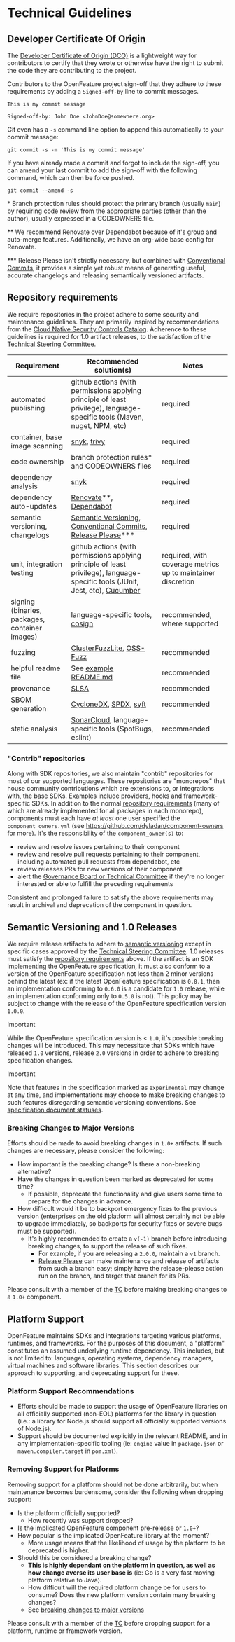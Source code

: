# Technical Guidelines

## Developer Certificate Of Origin

The [Developer Certificate of Origin (DCO)](https://developercertificate.org/) is a lightweight way for contributors
to certify that they wrote or otherwise have the right to submit the code they are contributing to the project.

Contributors to the OpenFeature project sign-off that they adhere to these requirements by adding a `Signed-off-by` line to commit messages.

```console
This is my commit message

Signed-off-by: John Doe <JohnDoe@somewhere.org>
```

Git even has a `-s` command line option to append this automatically to your commit message:

```console
git commit -s -m 'This is my commit message'
```

If you have already made a commit and forgot to include the sign-off, you can amend your last commit
to add the sign-off with the following command, which can then be force pushed.

```console
git commit --amend -s
```

\* Branch protection rules should protect the primary branch (usually `main`) by requiring code review from the appropriate parties (other than the author), usually expressed in a CODEOWNERS file.

\*\* We recommend Renovate over Dependabot because of it's group and auto-merge features.
Additionally, we have an org-wide base config for Renovate.

\*\*\* Release Please isn't strictly necessary, but combined with [Conventional Commits][conventional-commits], it provides a simple yet robust means of generating useful, accurate changelogs and releasing semantically versioned artifacts.

## Repository requirements

We require repositories in the project adhere to some security and maintenance guidelines.
They are primarily inspired by recommendations from the [Cloud Native Security Controls Catalog](https://www.cncf.io/blog/2022/06/07/introduction-to-the-cloud-native-security-controls-catalog/).
Adherence to these guidelines is required for 1.0 artifact releases, to the satisfaction of the [Technical Steering Committee](https://github.com/open-feature/community/blob/main/governance-charter.md#technical-steering-committee-tsc).

| Requirement                                    | Recommended solution(s)                                                                                                                   | Notes                                                       |
| ---------------------------------------------- | ----------------------------------------------------------------------------------------------------------------------------------------- | ----------------------------------------------------------- |
| automated publishing                           | github actions (with permissions applying principle of least privilege), language-specific tools (Maven, nuget, NPM, etc)                 | required                                                    |
| container, base image scanning                 | [snyk][snyk], [trivy][trivy]                                                                                                              | required                                                    |
| code ownership                                 | branch protection rules\* and CODEOWNERS files                                                                                            | required                                                    |
| dependency analysis                            | [snyk][snyk]                                                                                                                              | required                                                    |
| dependency auto-updates                        | [Renovate][renovate]\*\*, [Dependabot][dependabot]                                                                                        | required                                                    |
| semantic versioning, changelogs                | [Semantic Versioning][semantic-versioning], [Conventional Commits][conventional-commits], [Release Please][release-please]\*\*\*          | required                                                    |
| unit, integration testing                      | github actions (with permissions applying principle of least privilege), language-specific tools (JUnit, Jest, etc), [Cucumber][cucumber] | required, with coverage metrics up to maintainer discretion |
| signing (binaries, packages, container images) | language-specific tools, [cosign][cosign]                                                                                                 | recommended, where supported                                |
| fuzzing                                        | [ClusterFuzzLite][clusterfuzzlite], [OSS-Fuzz][oss-fuzz]                                                                                  | recommended                                                 |
| helpful readme file                            | See [example README.md](https://github.com/open-feature/.github/blob/main/templates/READMEs/README.md)                                                                                    | recommended                                                 |
| provenance                                     | [SLSA](https://slsa.dev/spec/v1.0/provenance#provenance)                                                                                  | recommended                                                 |
| SBOM generation                                | [CycloneDX][cyclonedx], [SPDX][spdx], [syft][syft]                                                                                        | recommended                                                 |
| static analysis                                | [SonarCloud][sonarcloud], language-specific tools (SpotBugs, eslint)                                                                      | recommended                                                 |

### "Contrib" repositories

Along with SDK repositories, we also maintain "contrib" repositories for most of our supported languages.
These repositories are "monorepos" that house community contributions which are extensions to, or integrations with, the base SDKs.
Examples include providers, hooks and framework-specific SDKs.
In addition to the normal [repository requirements](#repository-requirements) (many of which are already implemented for all packages in each monorepo), components must each have _at least_ one user specified the `component_owners.yml` (see https://github.com/dyladan/component-owners for more). It's the responsibility of the `component_owner(s)` to:

- review and resolve issues pertaining to their component
- review and resolve pull requests pertaining to their component, including automated pull requests from dependabot, etc
- review releases PRs for new versions of their component
- alert the [Governance Board or Technical Committee](https://github.com/open-feature/community/blob/main/community-members.md#technical-committee) if they're no longer interested or able to fulfill the preceding requirements

Consistent and prolonged failure to satisfy the above requirements may result in archival and deprecation of the component in question.

## Semantic Versioning and 1.0 Releases

We require release artifacts to adhere to [semantic versioning](https://semver.org/) except in specific cases approved by the [Technical Steering Committee](./community-members.md#technical-committee).
1.0 releases must satisfy the [repository requirements](#repository-requirements) above.
If the artifact is an SDK implementing the OpenFeature specification, it must also conform to a version of the OpenFeature specification not less than 2 minor versions behind the latest (ex: if the latest OpenFeature specification is `0.8.1`, then an implementation conforming to `0.6.0` is a candidate for `1.0` release, while an implementation conforming only to `0.5.0` is not).
This policy may be subject to change with the release of the OpenFeature specification version `1.0.0`.

> [!IMPORTANT]  
> While the OpenFeature specification version is < `1.0`, it's possible breaking changes will be introduced.
> This may necessitate that SDKs which have released `1.0` versions, release `2.0` versions in order to adhere to breaking specification changes.

> [!IMPORTANT]  
> Note that features in the specification marked as `experimental` may change at any time, and implementations may choose to make breaking changes to such features disregarding semantic versioning conventions.
> See [specification document statuses](https://openfeature.dev/specification/#document-statuses).

### Breaking Changes to Major Versions

Efforts should be made to avoid breaking changes in `1.0+` artifacts.
If such changes are necessary, please consider the following:

* How important is the breaking change? Is there a non-breaking alternative?
* Have the changes in question been marked as deprecated for some time?
  * If possible, deprecate the functionality and give users some time to prepare for the changes in advance.
* How difficult would it be to backport emergency fixes to the previous version (enterprises on the old platform will almost certainly not be able to upgrade immediately, so backports for security fixes or severe bugs must be supported). 
  * It's highly recommended to create a `v(-1)` branch before introducing breaking changes, to support the release of such fixes.
    * For example, if you are releasing a `2.0.0`, maintain a `v1` branch.
    * [Release Please][release-please] can make maintenance and release of artifacts from such a branch easy; simply have the release-please action run on the branch, and target that branch for its PRs.

Please consult with a member of the [TC](./community-members.md#technical-committee) before making breaking changes to a `1.0+` component.

## Platform Support

OpenFeature maintains SDKs and integrations targeting various platforms, runtimes, and frameworks.
For the purposes of this document, a "platform" constitutes an assumed underlying runtime dependency.
This includes, but is not limited to: languages, operating systems, dependency managers, virtual machines and software libraries.
This section describes our approach to supporting, and deprecating support for these.

### Platform Support Recommendations

* Efforts should be made to support the usage of OpenFeature libraries on all officially supported (non-EOL) platforms for the library in question (i.e.: a library for Node.js should support all officially supported versions of Node.js).
* Support should be documented explicitly in the relevant README, and in any implementation-specific tooling (ie: `engine` value in `package.json` or `maven.compiler.target` in `pom.xml`).

### Removing Support for Platforms

Removing support for a platform should not be done arbitrarily, but when maintenance becomes burdensome, consider the following when dropping support:

* Is the platform officially supported?
  * How recently was support dropped?
* Is the implicated OpenFeature component pre-release or `1.0+`? 
* How popular is the implicated OpenFeature library at the moment?
  * More usage means that the likelihood of usage by the platform to be deprecated is higher.
* Should this be considered a breaking change?
  * **This is highly dependant on the platform in question, as well as how change averse its user base is** (ie: Go is a very fast moving platform relative to Java).
  * How difficult will the required platform change be for users to consume? Does the new platform version contain many breaking changes?
  * See [breaking changes to major versions](#breaking-changes-to-major-versions)

Please consult with a member of the [TC](https://github.com/open-feature/community/blob/main/community-members.md#technical-committee) before dropping support for a platform, runtime or framework version.

[sonarcloud]: https://www.sonarsource.com/products/sonarcloud/
[snyk]: https://snyk.io/
[trivy]: https://github.com/aquasecurity/trivy
[cosign]: https://github.com/sigstore/cosign-installer
[cyclonedx]: https://cyclonedx.org/tool-center/
[clusterfuzzlite]: https://google.github.io/clusterfuzzlite/
[oss-fuzz]: https://github.com/google/oss-fuzz
[cucumber]: https://cucumber.io/tools/cucumber-open/
[renovate]: https://github.com/apps/renovate
[syft]: https://github.com/anchore/syft
[spdx]: https://spdx.dev/resources/tools/
[dependabot]: https://github.com/dependabot
[conventional-commits]: https://www.conventionalcommits.org/
[semantic-versioning]: https://semver.org/
[release-please]: https://github.com/googleapis/release-please
